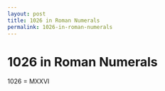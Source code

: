 ```yaml
---
layout: post
title: 1026 in Roman Numerals
permalink: 1026-in-roman-numerals
---
```


# 1026 in Roman Numerals

1026 = MXXVI
